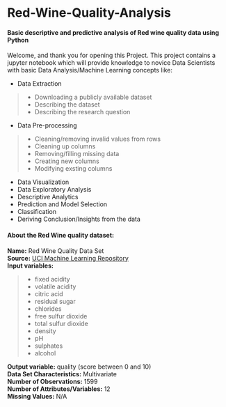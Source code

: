 # Red-Wine-Quality-Analysis
#### Basic descriptive and predictive analysis of Red wine quality data using Python

Welcome, and thank you for opening this Project. This project contains a jupyter notebook which will provide knowledge to novice Data Scientists with basic Data Analysis/Machine Learning concepts like:

- Data Extraction
> - Downloading a publicly available dataset
> - Describing the dataset
> - Describing the research question
- Data Pre-processing
> - Cleaning/removing invalid values from rows
> - Cleaning up columns
> - Removing/filling missing data
> - Creating new columns
> - Modifying exsting columns
- Data Visualization
- Data Exploratory Analysis
- Descriptive Analytics
- Prediction and Model Selection
- Classification
- Deriving Conclusion/Insights from the data


#### About the Red Wine quality dataset:
__Name:__ Red Wine Quality Data Set<br/>
__Source:__ [UCI Machine Learning Repository](https://archive.ics.uci.edu/ml/datasets/wine+quality)<br/>
__Input variables:__
> - fixed acidity
> - volatile acidity
> - citric acid
> - residual sugar
> - chlorides
> - free sulfur dioxide
> - total sulfur dioxide
> - density
> - pH
> - sulphates
> - alcohol<br/>

__Output variable:__ quality (score between 0 and 10)<br/>
__Data Set Characteristics:__ Multivariate<br/>
__Number of Observations:__ 1599<br/>
__Number of Attributes/Variables:__ 12<br/>
__Missing Values:__ N/A<br/>

